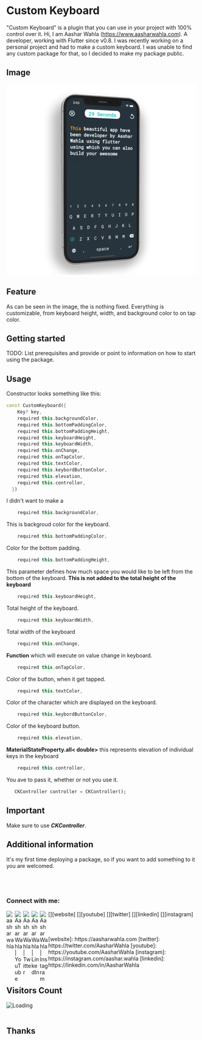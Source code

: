 <!--
This README describes the package. If you publish this package to pub.dev,
this README's contents appear on the landing page for your package.

For information about how to write a good package README, see the guide for
[writing package pages](https://dart.dev/guides/libraries/writing-package-pages).

For general information about developing packages, see the Dart guide for
[creating packages](https://dart.dev/guides/libraries/create-library-packages)
and the Flutter guide for
[developing packages and plugins](https://flutter.dev/developing-packages).
-->

# Custom Keyboard

"Custom Keyboard" is a plugin that you can use in your project with 100% control over it.
Hi, I am Aashar Wahla (https://www.aasharwahla.com). A developer, working with Flutter since v0.8.
I was recently working on a personal project and had to make a custom keyboard. I was unable to find any custom package for that, so I decided to make my package public.

## Image

<!-- ![Screenshot](assets/screenshot.png) -->
<img src="assets/screenshot.png" alt="flutter custom keyboard" height="500"/>

## Feature

As can be seen in the image, the is nothing fixed. Everything is customizable, from keyboard height, width, and background color to on tap color.

## Getting started

TODO: List prerequisites and provide or point to information on how to
start using the package.

## Usage

Constructor looks something like this:

```dart
const CustomKeyboard({
    Key? key,
    required this.backgroundColor,
    required this.bottomPaddingColor,
    required this.bottomPaddingHeight,
    required this.keyboardHeight,
    required this.keyboardWidth,
    required this.onChange,
    required this.onTapColor,
    required this.textColor,
    required this.keybordButtonColor,
    required this.elevation,
    required this.controller,
  })
```

I didn't want to make a

```dart
    required this.backgroundColor,
```

This is backgroud color for the keyboard.

```dart
    required this.bottomPaddingColor,
```

Color for the bottom padding.

```dart
    required this.bottomPaddingHeight,
```

This parameter defines how much space you would like to be left from the bottom of the keyboard. **This is not added to the total height of the keyboard**

```dart
    required this.keyboardHeight,
```

Total height of the keyboard.

```dart
    required this.keyboardWidth,
```

Total width of the keyboard

```dart
    required this.onChange,
```

**Function** which will execute on value change in keyboard.

```dart
    required this.onTapColor,
```

Color of the button, when it get tapped.

```dart
    required this.textColor,
```

Color of the character which are displayed on the keyboard.

```dart
    required this.keybordButtonColor,
```

Color of the keyboard button.

```dart
    required this.elevation,
```

**MaterialStateProperty.all< double>** this represents elevation of individual keys in the keyboard

```dart
    required this.controller,
```

You ave to pass it, whether or not you use it.

```dart
   CKController controller = CKController();
```

## Important

Make sure to use **_CKController_**.

## Additional information

It's my first time deploying a package, so if you want to add something to it you are welcomed.<br>
<br>
<br>
<br>

### Connect with me:

[<img align="left" alt="aashar wahla" width="22px" src="https://cdn-icons-png.flaticon.com/512/841/841364.png" />][website]
[<img align="left" alt="AasharWahla | YouTube" width="22px" src="https://cdn-icons-png.flaticon.com/512/1384/1384060.png" />][youtube]
[<img align="left" alt="AasharWahla | Twitter" width="22px" src="https://cdn-icons-png.flaticon.com/512/733/733579.png" />][twitter]
[<img align="left" alt="AasharWahla | LinkedIn" width="22px" src="https://cdn-icons-png.flaticon.com/512/174/174857.png" />][linkedin]
[<img align="left" alt="AasharWahla | Instagram" width="22px" src="https://cdn-icons-png.flaticon.com/512/2111/2111463.png" />][instagram]

<br />
<br>
[website]: https://aasharwahla.com
[twitter]: https://twitter.com/AasharWahla
[youtube]: https://youtube.com/AasharWahla
[instagram]: https://instagram.com/aashar.wahla
[linkedin]: https://linkedin.com/in/AasharWahla

<br>
<br>

## Visitors Count

<img align="left" src = "https://profile-counter.glitch.me/AasharWahlaCustomKeyboard/count.svg" alt ="Loading">

<br>
<br>

## Thanks
